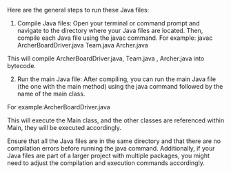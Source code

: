 Here are the general steps to run these Java files:

1) Compile Java files: Open your terminal or command prompt and navigate to the directory where your Java files are located.
   Then, compile each Java file using the javac command. 
For example:
javac ArcherBoardDriver.java Team.java Archer.java

This will compile ArcherBoardDriver.java, Team.java , Archer.java into bytecode.

2) Run the main Java file: After compiling, you can run the main Java file (the one with the main method) using the java command followed by the name of the main class.

For example:ArcherBoardDriver.java

This will execute the Main class, and the other classes are referenced within Main, 
they will be executed accordingly.

Ensure that all the Java files are in the same directory and that there are no compilation errors before running the java command. 
Additionally, if your Java files are part of a larger project with multiple packages, you might need to adjust the compilation and execution commands accordingly.
   
